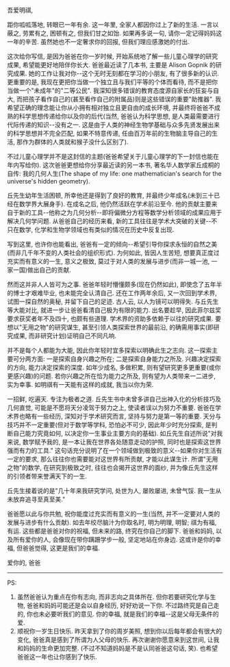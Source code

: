 吾爱明祺,

距你呱呱落地, 转眼已一年有余. 这一年里, 全家人都因你过上了新的生活. 一言以蔽之, 劳累有之, 困顿有之, 但我们甘之如饴. 如果再多说一句, 请你一定记得妈妈这一年的辛苦. 虽然她也不一定奢求你的回报, 但我们理应感激她的付出.

这次给你写信, 是因为爸爸在你一岁时候, 开始系统地了解一些儿童心理学的研究成果, 希望能更好地陪伴你长大. 爸爸最近读了几本书, 主要是 Alison Gopnik 的研究成果. 她的工作让我对你--这个无时无刻都在学习的小朋友, 有了很多新的认识. 更重要的是, 我现在更把你当做一个独立且与我们平等的个体而看待, 而不是把你当做一个"未成年"的"二等公民". 我深知很多错误的教育态度源自家长的狂妄与自大, 而把孩子看作自己的(甚至看作自己的附属品)则是这些错误的重要"助推器". 我希望正确的理念能让你从小拥有相对独立且更自由的成长环境, 并最终将爸爸不成熟的科学思想传递给你以及你的后代(当然, 爸爸认为科学思想, 是人类最需要进行代际传递的知识--没有之一. 这是由于人类的神经生物学基础与众多先贤发展出来的科学思想并不完全匹配, 如果不特意传递, 任由百万年前的生物脑主导自己的生活, 那作为群体的人类就和猴子没什么区别了).

不过儿童心理学并不是这封信的主题(爸爸希望关于儿童心理学的下一封信也能在年内写给你). 这次爸爸更想给你分享最近读的另一本书, 著名华人数学家丘成桐的自传: 我的几何人生(The shape of my life: one mathematician's search for the universe's hidden geometry).

丘先生幼年生活困顿, 所幸他还是得到了良好的教育, 并最终少年成名(未到三十已经在数学界大展身手). 在成名之后, 他仍然活跃在学术前沿至今. 他的贡献主要来自于新的工具--他称之为几何分析--即将偏微分方程等数学分析领域的成果应用于解决几何学问题. 从爸爸自己的经历来看, 新的工具往往是学术大突破的关键--不只在数学, 化学和生物学领域也有类似的情况在历史中反复出现.

写到这里, 也许你也能看出, 爸爸有一定的倾向--希望引导你探求永恒的自然之美(而非几千年不变的人类社会的组织形式). 为何如此, 皆因人生苦短, 想要真正度过充实而有意义的一生, 意义之极致, 莫过于对人类的发展与进步(而非一城一池, 一家一国)做出自己的贡献.

然而这并非人人皆可为之事. 爸爸年轻时懵懂颇多(现在仍然如此), 即使念了五年半的博士才艰难毕业, 也未能完全认清自己. 还在工作两年余后, 又一次回到学术界, 试图一探自然的奥秘, 并留下自己的足迹. 古人云, 以人为镜可以明得失. 与丘先生等大能对比, 就进一步让爸爸看清自己极为有限的能力. 出名要趁早, 因此菲尔兹奖要求获奖者年不及四十, 也颇有些道理. 学术界的资助多依赖于以往的研究成果. 要想以"无用之物"的研究谋生, 甚至引领人类探索世界的最前沿, 的确需用事实(即研究成果, 而非研究计划)证明自己不同凡响.

并不是每个人都能为大能, 因此你年轻时宜多探索以明确此生之志向. 这一探索主要可分两方面: 一是探索自身兴趣之所在; 二是探索自身能力之所及. 兴趣决定探索的方向, 能力决定探索的深度. 如年少成名, 多做积累, 则有望研究更多更重要(或你更感兴趣)的问题. 若你兴趣之所在恰为能力之所及, 则有望为人类带来一二进步, 实为幸事. 如明祺有一天能有这样的成就, 我当以你为荣.

一招鲜, 吃遍天. 专注为极者之道. 丘先生书中未曾多讲自己出神入化的分析技巧及几何直觉, 可能是不愿将天分凌驾于努力之上, 使读者误以为努力不重要. 爸爸在学术界也略有一些经历, 深知对于学术研究而言, 坚持与努力是第一等的重要. 天分与技巧并不一定重要(但对于数学等学科, 恐怕必不可少, 因此年少时充分探索, 是判断自己能力究竟如何, 以决定你一生事业主要方向的基础). 如丘先生自述所说"对我来说, 数学赋予我的, 是一本让我在世界各处随意走动的护照, 同时也是探索这世界强而有力的工具." 这句话充分说明了在一个领域做到极致的意义--如果你对生活有一定的要求, 那么往往你也需要能对这世界有所贡献, 才能以此谋生计. 所谓"无用之物"的数学, 在研究到极致之时, 往往也会揭开这世界的面纱, 并为像丘先生这样的引领者带来誉满天下的一生.

丘先生接着说的是"几十年来我研究学问, 处世为人, 屡败屡进, 未曾气馁. 我一生从未放弃追寻至真至美."

爸爸愿以此与你共勉, 祝你能度过充实而有意义的一生(当然, 并不一定要对人类的发展与进步有什么贡献). 如去年绞尽脑汁为你取名时, 明为明理, 明智; 祺为有福, 有运. 这些都是爸爸对你的祝福, 但未来的路, 终究在你自己的脚下. 爸爸和妈妈, 以及所有爱你的人, 会像现在带你蹒跚学步一般, 坚定地站在你身边. 这或许是你的幸福, 但爸爸觉得, 这更是我们的幸福.

爱你的,
爸爸

---

PS:

1. 虽然爸爸认为重点在你有志向, 而非志向之具体所在. 但你若要研究化学与生物, 爸爸和妈妈可能还是会以自身经历, 好好劝说一下你. 不过路终究是自己走的, 你也未必要听我们的意见. 你的幸福, 就是我们的幸福--这是父母无条件的爱.
2. 顺祝你一岁生日快乐. 昨天拿到了你的周岁美照, 想到你以后每年都会有很大的变化, 爸爸真是感到了所谓为人父母的快乐. 再次谢谢你愿意来到这世间, 让我和妈妈的生命更加完整. (不过不知道妈妈是不是认同爸爸这句话, 笑). 也希望爸爸这一年也让你感到了快乐.
